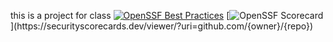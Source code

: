 this is a project for class
[![OpenSSF Best Practices](https://www.bestpractices.dev/projects/8492/badge)](https://www.bestpractices.dev/projects/8492)
[![OpenSSF Scorecard](https://api.securityscorecards.dev/projects/github.com/{Leebernard}/{[repo](https://github.com/Lerbernard/project)}/badge)](https://securityscorecards.dev/viewer/?uri=github.com/{owner}/{repo})
